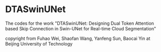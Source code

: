 # DTASwinUNet
The codes for the work "DTASwinUNet: Designing Dual Token Attention based Skip Connection in Swin-UNet for Real-time Cloud Segmentation"



copyright from  Fuhao Wei, Shaofan Wang, Yanfeng Sun, Baocai Yin at Beijing University of Technology
